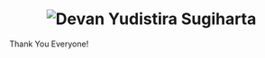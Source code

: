 <h1 align="center">
  <img src="https://img.shields.io/badge/Devan%20Yudistira%20Sugiharta-%23a855f7?style=for-the-badge&logo=github&logoColor=white" alt="Devan Yudistira Sugiharta" />
</h1>
<p>Thank You Everyone!</p>
